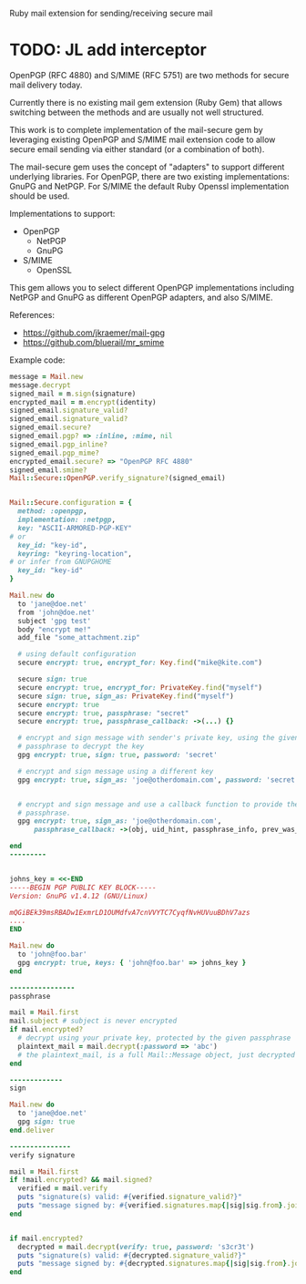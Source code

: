 Ruby mail extension for sending/receiving secure mail

# TODO: JL add interceptor


OpenPGP (RFC 4880) and S/MIME (RFC 5751) are two methods for secure mail
delivery today.

Currently there is no existing mail gem extension (Ruby Gem) that allows
switching between the methods and are usually not well structured.

This work is to complete implementation of the mail-secure gem by
leveraging existing OpenPGP and S/MIME mail extension code to allow
secure email sending via either standard (or a combination of both).

The mail-secure gem uses the concept of "adapters" to support different
underlying libraries. For OpenPGP, there are two existing
implementations: GnuPG and NetPGP. For S/MIME the default Ruby Openssl
implementation should be used.

Implementations to support:
* OpenPGP
  * NetPGP
  * GnuPG
* S/MIME
  * OpenSSL

This gem allows you to select different OpenPGP implementations
including NetPGP and GnuPG as different OpenPGP adapters, and also
S/MIME.

References:
* https://github.com/jkraemer/mail-gpg
* https://github.com/bluerail/mr_smime

Example code:


```ruby
message = Mail.new
message.decrypt
signed_mail = m.sign(signature)
encrypted_mail = m.encrypt(identity)
signed_email.signature_valid?
signed_email.signature_valid?
signed_email.secure?
signed_email.pgp? => :inline, :mime, nil
signed_email.pgp_inline?
signed_email.pgp_mime?
encrypted_email.secure? => "OpenPGP RFC 4880"
signed_email.smime?
Mail::Secure::OpenPGP.verify_signature?(signed_email)

```

```ruby

Mail::Secure.configuration = {
  method: :openpgp,
  implementation: :netpgp,
  key: "ASCII-ARMORED-PGP-KEY"
# or
  key_id: "key-id",
  keyring: "keyring-location",
# or infer from GNUPGHOME
  key_id: "key-id"
}

Mail.new do
  to 'jane@doe.net'
  from 'john@doe.net'
  subject 'gpg test'
  body "encrypt me!"
  add_file "some_attachment.zip"

  # using default configuration
  secure encrypt: true, encrypt_for: Key.find("mike@kite.com")

  secure sign: true
  secure encrypt: true, encrypt_for: PrivateKey.find("myself")
  secure sign: true, sign_as: PrivateKey.find("myself")
  secure encrypt: true
  secure encrypt: true, passphrase: "secret"
  secure encrypt: true, passphrase_callback: ->(...) {}

  # encrypt and sign message with sender's private key, using the given
  # passphrase to decrypt the key
  gpg encrypt: true, sign: true, password: 'secret'

  # encrypt and sign message using a different key
  gpg encrypt: true, sign_as: 'joe@otherdomain.com', password: 'secret'


  # encrypt and sign message and use a callback function to provide the
  # passphrase.
  gpg encrypt: true, sign_as: 'joe@otherdomain.com',
      passphrase_callback: ->(obj, uid_hint, passphrase_info, prev_was_bad, fd){puts "Enter passphrase for #{passphrase_info}: "; (IO.for_fd(fd, 'w') << readline.chomp).flush }

end
---------


johns_key = <<-END
-----BEGIN PGP PUBLIC KEY BLOCK-----
Version: GnuPG v1.4.12 (GNU/Linux)

mQGiBEk39msRBADw1ExmrLD1OUMdfvA7cnVVYTC7CyqfNvHUVuuBDhV7azs
....
END

Mail.new do
  to 'john@foo.bar'
  gpg encrypt: true, keys: { 'john@foo.bar' => johns_key }
end

----------------
passphrase

mail = Mail.first
mail.subject # subject is never encrypted
if mail.encrypted?
  # decrypt using your private key, protected by the given passphrase
  plaintext_mail = mail.decrypt(:password => 'abc')
  # the plaintext_mail, is a full Mail::Message object, just decrypted
end

-------------
sign

Mail.new do
  to 'jane@doe.net'
  gpg sign: true
end.deliver 

---------------
verify signature

mail = Mail.first
if !mail.encrypted? && mail.signed?
  verified = mail.verify
  puts "signature(s) valid: #{verified.signature_valid?}"
  puts "message signed by: #{verified.signatures.map{|sig|sig.from}.join("\n")}"
end


if mail.encrypted?
  decrypted = mail.decrypt(verify: true, password: 's3cr3t')
  puts "signature(s) valid: #{decrypted.signature_valid?}"
  puts "message signed by: #{decrypted.signatures.map{|sig|sig.from}.join("\n")}"
end

```

